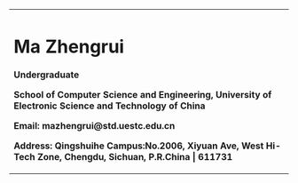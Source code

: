 <table border="0">
  <tr>
    <td width="100%">
      <h1>Ma Zhengrui</h1>
      <p><b>Undergraduate</b></p>
      <p><b>School of Computer Science and Engineering, University of Electronic Science and Technology of China</b></p>
      <p><b>Email: mazhengrui@std.uestc.edu.cn</b></p>
      <p><b>Address: Qingshuihe Campus:No.2006, Xiyuan Ave, West Hi-Tech Zone, Chengdu, Sichuan, P.R.China | 611731</b></p>
    </td>
  </tr>
</table>
